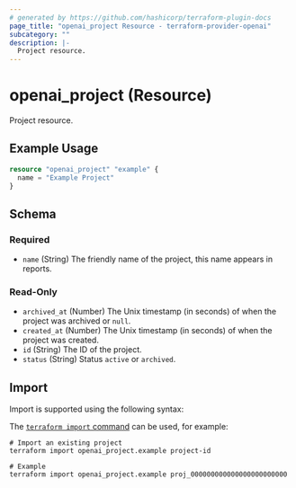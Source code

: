```yaml
---
# generated by https://github.com/hashicorp/terraform-plugin-docs
page_title: "openai_project Resource - terraform-provider-openai"
subcategory: ""
description: |-
  Project resource.
---
```


# openai_project (Resource)

Project resource.

## Example Usage

```terraform
resource "openai_project" "example" {
  name = "Example Project"
}
```

<!-- schema generated by tfplugindocs -->
## Schema

### Required

- `name` (String) The friendly name of the project, this name appears in reports.

### Read-Only

- `archived_at` (Number) The Unix timestamp (in seconds) of when the project was archived or `null`.
- `created_at` (Number) The Unix timestamp (in seconds) of when the project was created.
- `id` (String) The ID of the project.
- `status` (String) Status `active` or `archived`.

## Import

Import is supported using the following syntax:

The [`terraform import` command](https://developer.hashicorp.com/terraform/cli/commands/import) can be used, for example:

```shell
# Import an existing project
terraform import openai_project.example project-id

# Example
terraform import openai_project.example proj_000000000000000000000000
```
